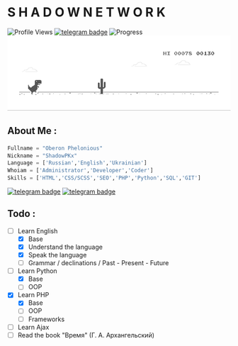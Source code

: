# S H A D O W   N E T W O R K
![Profile Views](https://hits.seeyoufarm.com/api/count/incr/badge.svg?url=https://github.com/ShadowPKx/&title=Profile%20Views)
[![telegram badge](https://img.shields.io/badge/ShadowPKx-30302f?style=flat&logo=telegram)](https://t.me/ShadowPKx)
![Progress](https://progress-bar.dev/420/?scale=15000&title=StartUp&width=611&suffix=$)
![Dyno](https://github.com/ShadowPKx/ShadowPKx/raw/master/dino.gif) 

## About Me :
```python
Fullname = "Oberon Phelonious"
Nickname = "ShadowPKx"
Language = ['Russian','English','Ukrainian']
Whoiam = ['Administrator','Developer','Coder']
Skills = ['HTML','CSS/SCSS','SEO','PHP','Python','SQL','GIT']
```
[![telegram badge](https://img.shields.io/badge/CONTACT_ME-30302f?style=flat)](https://t.me/ShadowPKx)
[![telegram badge](https://img.shields.io/badge/PORTFOLIO-30302f?style=flat)](#)

## Todo :
- [ ] Learn English
    - [X] Base
    - [X] Understand the language
    - [X] Speak the language 
    - [ ] Grammar / declinations / Past - Present - Future
- [ ] Learn Python
    - [X] Base
    - [ ] OOP
- [X] Learn PHP
    - [X] Base
    - [ ] OOP
    - [ ] Frameworks
- [ ] Learn Ajax
- [ ] Read the book "Время" (Г. А. Архангельский)
